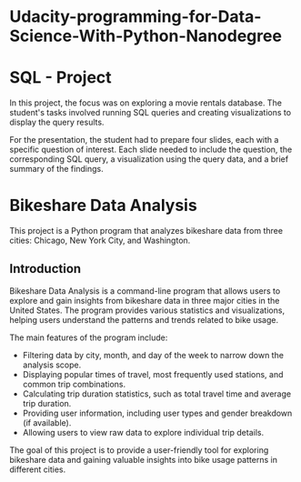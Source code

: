 # Udacity-programming-for-Data-Science-With-Python-Nanodegree

# SQL - Project

In this project, the focus was on exploring a movie rentals database. The student's tasks involved running SQL queries and creating visualizations to display the query results.

For the presentation, the student had to prepare four slides, each with a specific question of interest. Each slide needed to include the question, the corresponding SQL query, a visualization using the query data, and a brief summary of the findings.


# Bikeshare Data Analysis

This project is a Python program that analyzes bikeshare data from three cities: Chicago, New York City, and Washington.

## Introduction

Bikeshare Data Analysis is a command-line program that allows users to explore and gain insights from bikeshare data in three major cities in the United States. The program provides various statistics and visualizations, helping users understand the patterns and trends related to bike usage.

The main features of the program include:
- Filtering data by city, month, and day of the week to narrow down the analysis scope.
- Displaying popular times of travel, most frequently used stations, and common trip combinations.
- Calculating trip duration statistics, such as total travel time and average trip duration.
- Providing user information, including user types and gender breakdown (if available).
- Allowing users to view raw data to explore individual trip details.

The goal of this project is to provide a user-friendly tool for exploring bikeshare data and gaining valuable insights into bike usage patterns in different cities.

